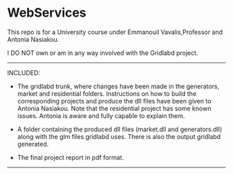 # WebServices

This repo is for a University course under Emmanouil Vavalis,Professor and Antonia Nasiakou.

I DO NOT own or am in any way involved with the Gridlabd project.


-------------------------------------------------------
INCLUDED:

- The gridlabd trunk, where changes have been made in the generators, market and residential folders. Instructions on how to build the corresponding projects and produce the dll files have been given to Antonia Nasiakou. Note that the residential project has some known issues. Antonia is aware and fully capable to explain them.


- A folder containing the produced dll files (market.dll and generators.dll) along with the glm files gridlabd uses. There is also the output gridlabd generated.


- The final project report in pdf format.

-------------------------------------------------------

